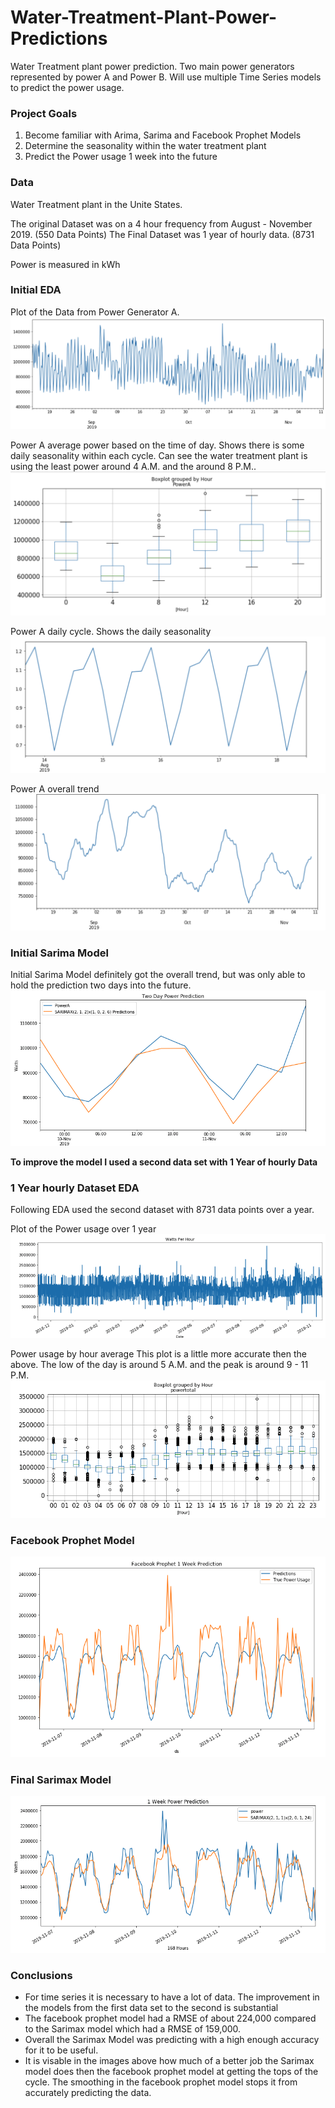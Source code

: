 # Water-Treatment-Plant-Power-Predictions
Water Treatment plant power prediction.  Two main power generators represented by power A and Power B.  Will use multiple Time Series models to predict the power usage.  


### Project Goals
1. Become familiar with Arima, Sarima and Facebook Prophet Models 
2. Determine the seasonality within the water treatment plant 
3. Predict the Power usage 1 week into the future 


### Data
Water Treatment plant in the Unite States.  

The original Dataset was on a 4 hour frequency from August - November 2019.  (550 Data Points)
The Final Dataset was 1 year of hourly data. (8731 Data Points)

Power is measured in kWh

### Initial EDA 

Plot of the Data from Power Generator A. 
![](https://github.com/Landstein/Water-Treatment-Plant-Power-Predictions/blob/master/images/Power%20A%204%20Month%20Data.png)

Power A average power based on the time of day.  Shows there is some daily seasonality within each cycle.  Can see the water treatment plant is using the least power around 4 A.M. and the around 8 P.M.. 
![](https://github.com/Landstein/Water-Treatment-Plant-Power-Predictions/blob/master/images/Power%20A%204%20Month%20Box%20Plot%20.png)

Power A daily cycle.  Shows the daily seasonality 
![](https://github.com/Landstein/Water-Treatment-Plant-Power-Predictions/blob/master/images/ETS%204%20hour%20Cycle%20.png)

Power A overall trend
![](https://github.com/Landstein/Water-Treatment-Plant-Power-Predictions/blob/master/images/Power%20A%204%20month%20trend.png)

### Initial Sarima Model 
Initial Sarima Model definitely got the overall trend, but was only able to hold the prediction two days into the future.  
![](https://github.com/Landstein/Water-Treatment-Plant-Power-Predictions/blob/master/images/Power%20A%20Sarima%20Model.png)


**To improve the model I used a second data set with 1 Year of hourly Data** 


### 1 Year hourly Dataset EDA 
Following EDA used the second dataset with 8731 data points over a year. 

Plot of the Power usage over 1 year
![](https://github.com/Landstein/Water-Treatment-Plant-Power-Predictions/blob/master/images/Total%20Power%20data.png)


Power usage by hour average  This plot is a little more accurate then the above.  The low of the day is around 5 A.M. and the peak is around 9 - 11 P.M. 
![](https://github.com/Landstein/Water-Treatment-Plant-Power-Predictions/blob/master/images/Total%20Power%20Boxplot.png)


### Facebook Prophet Model 
![](https://github.com/Landstein/Water-Treatment-Plant-Power-Predictions/blob/master/images/Facebook%20Prophet.png)


### Final Sarimax Model 
![](https://github.com/Landstein/Water-Treatment-Plant-Power-Predictions/blob/master/images/Total%20Power%20Sarima.png)


### Conclusions 

- For time series it is necessary to have a lot of data. The improvement in the models from the first data set to the second is substantial
- The facebook prophet model had a RMSE of about 224,000 compared to the Sarimax model which had a RMSE of 159,000.  
- Overall the Sarimax Model was predicting with a high enough accuracy for it to be useful. 
- It is visable in the images above how much of a better job the Sarimax model does then the facebook prophet model at getting the tops of the cycle.  The smoothing in the facebook prophet model stops it from accurately predicting the data. 


